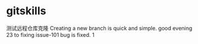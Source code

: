 # gitskills
测试远程仓库克隆
Creating a new branch is quick and simple.
good evening
23
to fixing issue-101
bug is fixed.
1